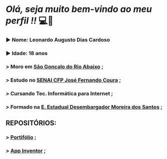 # ***Olá, seja muito bem-vindo ao meu perfil !!*** :computer::brain:


### :arrow_forward: **Nome**: Leonardo Augusto Dias Cardoso

### :arrow_forward: **Idade**: 18 anos

### ***>*** Moro em [**São Gonçalo do Rio Abaixo**](https://goo.gl/maps/ES6ucZyVt4QQm1Sh8) ;

### ***>*** Estudo no [**SENAI CFP José Fernando Coura**](https://goo.gl/maps/gFho9NV2kCMmVZ1i6) ;

### ***>*** Cursando Tec. Informática para Internet ;

### ***>*** Formado na [**E. Estadual Desembargador Moreira dos Santos**](https://goo.gl/maps/wReTpEk7BTFAXj4UA) ;

## REPOSITÓRIOS:

### ***>*** [**Portifólio**](https://github.com/Leonardo2745/PORTFOLIO_SITE_LEONARDOAUGUSTO) ;

### ***>*** [**App Inventor**](https://github.com/Leonardo2745/App-Inventor) ;
